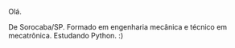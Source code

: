 Olá.

De Sorocaba/SP.
Formado em engenharia mecânica e técnico em mecatrônica.
Estudando Python. :)
